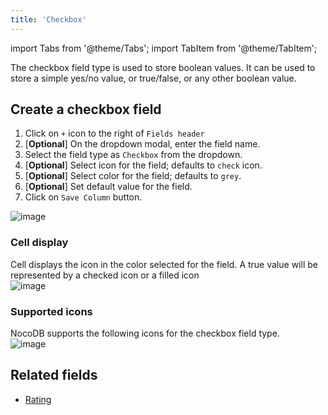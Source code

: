 ```yaml
---
title: 'Checkbox'
---
```

import Tabs from '@theme/Tabs';
import TabItem from '@theme/TabItem';

The checkbox field type is used to store boolean values. It can be used to store a simple yes/no value, or true/false, or any other boolean value.

## Create a checkbox field
1. Click on `+` icon to the right of `Fields header`
2. [**Optional**] On the dropdown modal, enter the field name.
3. Select the field type as `Checkbox` from the dropdown.
4. [**Optional**] Select icon for the field; defaults to `check` icon.
5. [**Optional**] Select color for the field; defaults to `grey`.
6. [**Optional**] Set default value for the field.
7. Click on `Save Column` button.

![image](/img/v2/fields/checkbox.png)

### Cell display
Cell displays the icon in the color selected for the field. A true value will be represented by a checked icon or a filled icon  
![image](/img/v2/fields/attachment-cell-display.png)

### Supported icons  
NocoDB supports the following icons for the checkbox field type.  
![image](/img/v2/fields/checkbox-icon.png)

## Related fields
- [Rating](030.rating.md)


